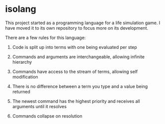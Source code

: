 # isolang

This project started as a programming language for a life simulation game. 
I have moved it to its own repository to focus more on its development. 

There are a few rules for this language:

1. Code is split up into terms with one being evaluated per step

2. Commands and arguments are interchangeable, allowing infinite hierarchy

3. Commands have access to the stream of terms, allowing self modification

4. There is no difference between a term you type and a value being returned

5. The newest command has the highest priority and receives all arguments until it resolves

6. Commands collapse on resolution
